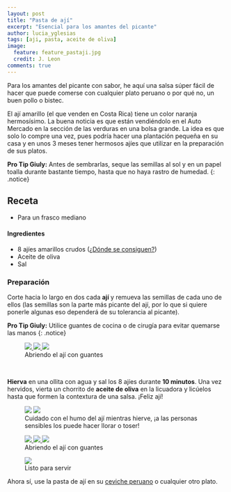 ```yaml
---
layout: post
title: "Pasta de ají"
excerpt: "Esencial para los amantes del picante"
author: lucia_yglesias
tags: [aji, pasta, aceite de oliva]
image:
  feature: feature_pastaji.jpg
  credit: J. Leon
comments: true
---
```

> 

Para los amantes del picante con sabor, he aquí una salsa súper fácil de hacer que puede comerse con cualquier plato peruano o por qué no, un buen pollo o bistec.
 
El ají amarillo (el que venden en Costa Rica) tiene un color naranja hermosísimo. La buena noticia es que están vendiéndolo en el Auto Mercado en la sección de las verduras en una bolsa grande. La idea es que solo lo compre una vez, pues podría hacer una plantación pequeña en su casa y en unos 3 meses tener hermosos ajíes que utilizar en la preparación de sus platos.
 
**Pro Tip Giuly:** Antes de sembrarlas, seque las semillas al sol y en un papel toalla durante bastante tiempo, hasta que no haya rastro de humedad.
{: .notice}

## Receta

* Para un frasco mediano

#### Ingredientes
 
* 8 ajíes amarillos crudos ([¿Dónde se consiguen?](/faq))
* Aceite de oliva
* Sal
 
### Preparación
 
Corte hacia lo largo en dos cada **ají** y remueva las semillas de cada uno de ellos (las semillas son la parte más picante del ají, por lo que si quiere ponerle algunas eso dependerá de su tolerancia al picante).

**Pro Tip Giuly:** Utilice guantes de cocina o de cirugía para evitar quemarse las manos
{: .notice}

<figure class="third">
    <a href="/images/post_pastaji_1.jpg"> <img src="/images/post_pastaji_1.jpg"> </a>
	<a href="/images/post_pastaji_2.jpg"> <img src="/images/post_pastaji_2.jpg"> </a>
	<a href="/images/post_pastaji_3.jpg"> <img src="/images/post_pastaji_3.jpg"> </a>
	<figcaption>Abriendo el ají con guantes</figcaption>
</figure>
 <br>
 
**Hierva** en una ollita con agua y sal los 8 ajíes durante **10 minutos**. Una vez hervidos, vierta un chorrito de **aceite de oliva** en la licuadora y licúelos hasta que formen la contextura de una salsa. ¡Feliz ají!

<figure class="half">
    <a href="/images/post_pastaji_4.jpg"><img src="/images/post_pastaji_4.jpg"></a>
    <a href="/images/post_pastaji_5.jpg"><img src="/images/post_pastaji_5.jpg"></a>
    <figcaption>Cuidado con el humo del ají mientras hierve, ¡a las personas sensibles los puede hacer llorar o toser!</figcaption>
</figure>

<figure class="third">
    <a href="/images/post_pastaji_6.jpg"> <img src="/images/post_pastaji_6.jpg"> </a>
	<a href="/images/post_pastaji_7.jpg"> <img src="/images/post_pastaji_7.jpg"> </a>
	<a href="/images/post_pastaji_8.jpg"> <img src="/images/post_pastaji_8.jpg"> </a>
	<figcaption>Abriendo el ají con guantes</figcaption>
</figure>

<figure>
    <a href="/images/post_pastaji_9.jpg"><img src="/images/post_pastaji_9.jpg"></a>
    <figcaption>Listo para servir</figcaption>
</figure>

Ahora sí, use la pasta de ají en su [ceviche peruano](/ceviche) o cualquier otro plato.


